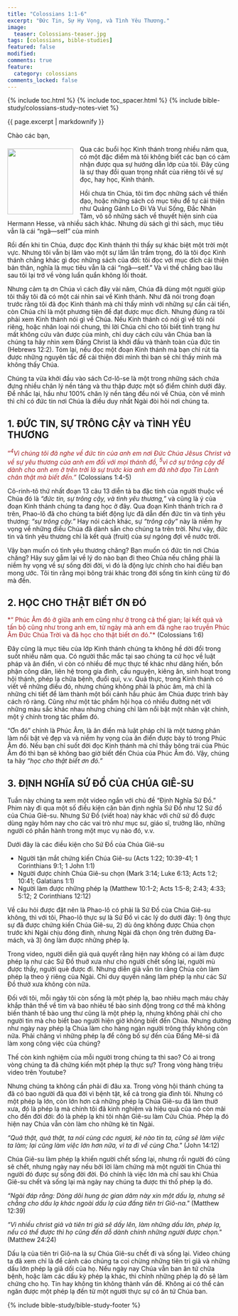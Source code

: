 ```yaml
---
title: "Colossians 1:1-6"
excerpt: "Đức Tin, Sự Hy Vọng, và Tình Yêu Thương."
image:
  teaser: Colossians-teaser.jpg
tags: [colossians, bible-studies]
featured: false
modified:
comments: true
feature:
  category: colossians
comments_locked: false
---
```


{% include toc.html %}
{% include toc_spacer.html %}
{% include bible-study/colossians-study-notes-viet %}

{{ page.excerpt | markdownify }}

Chào các bạn,

<div>
<p>
<img alt src="{{ site.url }}/assets/images/Colossians-teaser.jpg" style="border: 0px none; margin: 7px 15px 0px 0px; max-width: 100%; height: 148px; padding: 0px; float: left;">
Qua các buổi học Kinh thánh trong nhiều năm qua, có một đặc điểm mà tôi không biết các bạn có cảm nhận được qua sự hướng dẫn lớp của tôi. Đây cũng là sự thay đổi quan trọng nhất của riêng tôi về sự đọc, hay học, Kinh thánh.
</p>
</div>


Hồi chưa tin Chúa, tôi tìm đọc những sách về thiền đạo, hoặc những sách có mục tiêu để tự cải thiện như Quảng Gánh Lo Đi Và Vui Sống, Đắc Nhân Tâm, vô số những sách về thuyết hiện sinh của Hermann Hesse, và nhiều sách khác. Nhưng dù sách gì thì sách, mục tiêu vẫn là cái “ngã—self” của mình

Rồi đến khi tin Chúa, được đọc Kinh thánh thì thấy sự khác biệt một trời một vực. Nhưng tôi vẫn bị lâm vào một sự lầm lẫn trầm trọng, đó là tôi đọc Kinh thánh chẳng khác gì đọc những sách của đời: tôi đọc với mục đích cải thiện bản thân, nghĩa là mục tiêu vẫn là cái “ngã—self.” Và vì thế chẳng bao lâu sau tôi lại trở về vòng luẩn quẩn không lối thoát.

Nhưng cảm tạ ơn Chúa vì cách đây vài năm, Chúa đã dùng một người giúp tôi thấy tôi đã có một cái nhìn sai về Kinh thánh. Như đã nói trong đoạn trước rằng tôi đã đọc Kinh thánh mà chỉ thấy mình với những sự cần cải tiến, còn Chúa chỉ là một phương tiện để đạt được mục đích. Nhưng đúng ra tôi phải xem Kinh thánh nói gì về Chúa. Nếu Kinh thánh có nói gì về tôi nói riêng, hoặc nhân loại nói chung, thì lời Chúa chỉ cho tôi biết tình trạng hư mất không cứu vãn được của mình, chỉ duy cách cứu vãn Chúa ban là chúng ta hãy nhìn xem Đấng Christ là khởi đầu và thành toàn của đức tin (Hebrews 12:2). Tóm lại, nếu đọc một đoạn Kinh thánh mà bạn chỉ rút tỉa được những nguyên tắc để cải thiện đời mình thì bạn sẽ chỉ thấy mình mà không thấy Chúa.

Chúng ta vừa khởi đầu vào sách Cơ-lô-se là một trong những sách chứa đựng nhiều chân lý nền tảng và thu thập được một số điểm chính dưới đây. Để nhắc lại, hầu như 100% chân lý nền tảng đều nói về Chúa, còn về mình thì chỉ có đức tin nơi Chúa là điều duy nhất Ngài đòi hỏi nơi chúng ta.

## 1.  ĐỨC TIN, SỰ TRÔNG CẬY và TÌNH YÊU THƯƠNG

<span style="color: rgb(159, 29, 33);">
“<i><sup>4</sup>Vì chúng tôi đã nghe về đức tin của anh em nơi Ðức Chúa Jêsus Christ và về sự yêu thương của anh em đối với mọi thánh đồ,  <sup>5</sup>vì cớ sự trông cậy để dành cho anh em ở trên trời là sự trước kia anh em đã nhờ đạo Tin Lành chân thật mà biết đến.”</i></span> (Colossians 1:4-5)

Cô-rinh-tô thứ nhất đoạn 13 câu 13 diễn tả ba đặc tính của người thuộc về Chúa đó là *“đức tin, sự trông cậy, và tình yêu thương,”*  và cũng là ý của đoạn Kinh thánh chúng ta đang học ở đây. Qua đoạn Kinh thánh trích ra ở trên, Phao-lô đã cho chúng ta biết động lực đã dẫn đến đức tin và tình yêu thương: *“sự trông cậy.”* Hay nói cách khác, sự *“trông cậy”* này là niềm hy vọng về những điều Chúa đã dành sẵn cho chúng ta trên trời. Như vậy, đức tin và tình yêu thương chỉ là kết quả (fruit) của sự ngóng đợi về nước trời.

Vậy bạn muốn có tình yêu thương chăng? Bạn muốn có đức tin nơi Chúa chăng? Hãy suy gẫm lại về lý do nào bạn đi theo Chúa nếu chẳng phải là niềm hy vọng về sự sống đời đời, vì đó là động lực chính cho hai điều bạn mong ước. Tôi tin rằng mọi bông trái khác trong đời sống tin kính cũng từ đó mà đến.

## 2. HỌC CHO THẬT BIẾT ƠN ĐÓ

<span style="color: rgb(159, 29, 33);">
*“ Phúc Âm đó ở giữa anh em cũng như ở trong cả thế gian; lại kết quả và tấn bộ cũng như trong anh em, từ ngày mà anh em đã nghe rao truyền Phúc Âm Ðức Chúa Trời và đã học cho thật biết ơn đó."*</span> (Colossians 1:6)

Đây cũng là mục tiêu của lớp Kinh thánh chúng ta không hề dời đổi trong suốt nhiều năm qua. Có người thắc mắc tại sao chúng ta cứ học về luật pháp và ân điển, vì còn có nhiều đề mục thực tế khác như dâng hiến, bổn phận công dân, liên hệ trong gia đình, cầu nguyện, kiêng ăn, sinh hoạt trong hội thánh, phép lạ chữa bệnh, đuổi quỉ, v.v. Quả thực, trong Kinh thánh có viết về những điều đó, nhưng chúng không phải là phúc âm, mà chỉ là những chi tiết để làm thành một bối cảnh hầu phúc âm Chúa được trình bày cách rõ ràng. Cũng như một tác phẩm hội họa có nhiều đường nét với những màu sắc khác nhau nhưng chúng chỉ làm nổi bật một nhân vật chính, một ý chính trong tác phẩm đó.

“Ơn đó” chính là Phúc Âm, là ân điển mà luật pháp chỉ là một tương phản làm nổi bật vẻ đẹp và và niềm hy vọng của ân điển được bày tỏ trong Phúc Âm đó. Nếu bạn chỉ suốt đời đọc Kinh thánh mà chỉ thấy bông trái của Phúc Âm đó thì bạn sẽ không bao giờ biết đến Chúa của Phúc Âm đó. Vậy, chúng ta hãy *“học cho thật biết ơn đó.”*

## 3. ĐỊNH NGHĨA SỨ ĐỒ CỦA CHÚA GIÊ-SU

Tuần này chúng ta xem một video ngắn với chủ đề “Định Nghĩa Sứ Đồ.” Phim này đi qua một số điều kiện căn bản định nghĩa Sứ Đồ như 12 Sứ đồ của Chúa Giê-su. Nhưng Sứ Đồ (viết hoa) này khác với chữ sứ đồ được dùng ngày hôm nay cho các vai trò như mục sư, giáo sĩ, trưởng lão, những người có phần hành trong một mục vụ nào đó, v.v.

Dưới đây là các điều kiện cho Sứ Đồ của Chúa Giê-su

* Người tận mắt chứng kiến Chúa Giê-su (Acts 1:22; 10:39-41; 1 Corinthians 9:1; 1 John 1:1)
* Người được chính Chúa Giê-su chọn (Mark 3:14; Luke 6:13; Acts 1:2; 10:41; Galatians 1:1)
* Người làm được những phép lạ (Matthew 10:1-2; Acts 1:5-8; 2:43; 4:33; 5:12; 2 Corinthians 12:12)

Về câu hỏi được đặt nên là Phao-lô có phải là Sứ Đồ của Chúa Giê-su không, thì với tôi, Phao-lô thực sự là Sứ Đồ vì các lý do dưới đây: 1) ông thực sự đã được chứng kiến Chúa Giê-su, 2) dù ông không được Chúa chọn trước khi Ngài chịu đóng đinh, nhưng Ngài đã chọn ông trên đường Đa-mách, và 3) ông làm được những phép lạ.

Trong video, người diễn giả quả quyết rằng hiện nay không có ai làm được phép lạ như các Sứ Đồ thuở xưa như cho người chết sống lại, người mù được thấy, người què được đi. Nhưng diễn giả vẫn tin rằng Chúa còn làm phép lạ theo ý riêng của Ngài. Chỉ duy quyền năng làm phép lạ như các Sứ Đồ thưở xưa không còn nữa.

Đối với tôi, mỗi ngày tôi còn sống là một phép lạ, bao nhiêu mạch máu chảy khắp thân thể về tim và bao nhiêu tế bào sinh động trong cơ thể mà không biến thành tế bào ung thư cũng là một phép lạ, nhưng không phải chỉ cho người tin mà cho biết bao người hiện giờ không biết đến Chúa. Nhưng dường như ngày nay phép lạ Chúa làm cho hàng ngàn người trông thấy không còn nữa. Phải chăng vì những phép lạ để công bố sự đến của Đấng Mê-si đã làm xong công việc của chúng?

Thế còn kinh nghiệm của mỗi người trong chúng ta thì sao? Có ai trong vòng chúng ta đã chứng kiến một phép lạ thực sự? Trong vòng hàng triệu video trên Youtube?

Nhưng chúng ta không cần phải đi đâu xa. Trong vòng hội thánh chúng ta đã có bao người đã qua đời vì bệnh tật, kể cả trong gia đình tôi. Nhưng có một phép lạ lớn, còn lớn hơn cả những phép lạ Chúa Giê-su đã làm thưở xưa, đó là phép lạ mà chính tôi đã kinh nghiệm và hiệu quả của nó còn mãi cho đến đời đời: đó là phép lạ khi tôi nhận Giê-su làm Cứu Chúa. Phép lạ đó hiện nay Chúa vẫn còn làm cho những kẻ tin Ngài.

*“Quả thật, quả thật, ta nói cùng các ngươi, kẻ nào tin ta, cũng sẽ làm việc ta làm; lại cũng làm việc lớn hơn nữa, vì ta đi về cùng Cha."* (John 14:12)

Chúa Giê-su làm phép lạ khiến người chết sống lại, nhưng rồi người đó cũng sẽ chết, nhưng ngày nay nếu bởi lời làm chứng mà một người tin Chúa thì người đó được sự sống đời đời. Đó chính là việc lớn mà chỉ sau khi Chúa Giê-su chết và sống lại mà ngày nay chúng ta được thi thố phép lạ đó.

*“Ngài đáp rằng: Dòng dõi hung ác gian dâm này xin một dấu lạ, nhưng sẽ chẳng cho dấu lạ khác ngoài dấu lạ của đấng tiên tri Giô-na."* (Matthew 12:39)

*“Vì nhiều christ giả và tiên tri giả sẽ dấy lên, làm những dấu lớn, phép lạ, nếu có thể được thì họ cũng đến dỗ dành chính những người được chọn."* (Matthew 24:24)

Dấu lạ của tiên tri Giô-na là sự Chúa Giê-su chết đi và sống lại. Video chúng ta đã xem chỉ là để cảnh cáo chúng ta coi chừng những tiên tri giả và những dấu lớn phép lạ giả dối của họ. Nếu ngày nay Chúa vẫn ban ân tứ chữa bệnh, hoặc làm các dấu kỳ phép lạ khác, thì chính những phép lạ đó sẽ làm chứng cho họ. Tin hay không tin không thành vấn đề. Không ai có thể cản ngăn được một phép lạ đến từ một người thực sự có ân tứ Chúa ban.

{% include bible-study/bible-study-footer %}

